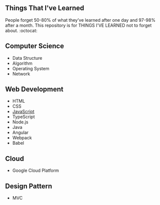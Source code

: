 ## Things That I've  Learned
People forget 50-80% of what they’ve learned after one day and 97-98% after a month. This repository is 
for THINGS I'VE LEARNED not to forget about. :octocat:

## Computer Science
 - Data Structure
 - Algorithm
 - Operating System
 - Network
 
## Web Development
  - HTML
  - CSS
  - [JavaScript](https://github.com/hellomhc/markdowntest/blob/master/JavaScript.md)
  - TypeScript
  - Node.js
  - Java
  - Angular
  - Webpack
  - Babel
  
## Cloud
  - Google Cloud Platform
  
## Design Pattern
  - MVC
